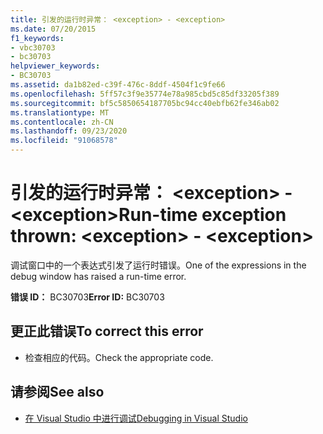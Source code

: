 ```yaml
---
title: 引发的运行时异常： <exception> - <exception>
ms.date: 07/20/2015
f1_keywords:
- vbc30703
- bc30703
helpviewer_keywords:
- BC30703
ms.assetid: da1b82ed-c39f-476c-8ddf-4504f1c9fe66
ms.openlocfilehash: 5ff57c3f9e35774e78a985cbd5c85df33205f389
ms.sourcegitcommit: bf5c5850654187705bc94cc40ebfb62fe346ab02
ms.translationtype: MT
ms.contentlocale: zh-CN
ms.lasthandoff: 09/23/2020
ms.locfileid: "91068578"
---
```

# <a name="run-time-exception-thrown-exception---exception"></a><span data-ttu-id="ca837-102">引发的运行时异常： \<exception> -\<exception></span><span class="sxs-lookup"><span data-stu-id="ca837-102">Run-time exception thrown: \<exception> - \<exception></span></span>

<span data-ttu-id="ca837-103">调试窗口中的一个表达式引发了运行时错误。</span><span class="sxs-lookup"><span data-stu-id="ca837-103">One of the expressions in the debug window has raised a run-time error.</span></span>  
  
 <span data-ttu-id="ca837-104">**错误 ID：** BC30703</span><span class="sxs-lookup"><span data-stu-id="ca837-104">**Error ID:** BC30703</span></span>  
  
## <a name="to-correct-this-error"></a><span data-ttu-id="ca837-105">更正此错误</span><span class="sxs-lookup"><span data-stu-id="ca837-105">To correct this error</span></span>  
  
- <span data-ttu-id="ca837-106">检查相应的代码。</span><span class="sxs-lookup"><span data-stu-id="ca837-106">Check the appropriate code.</span></span>  
  
## <a name="see-also"></a><span data-ttu-id="ca837-107">请参阅</span><span class="sxs-lookup"><span data-stu-id="ca837-107">See also</span></span>

- [<span data-ttu-id="ca837-108">在 Visual Studio 中进行调试</span><span class="sxs-lookup"><span data-stu-id="ca837-108">Debugging in Visual Studio</span></span>](/visualstudio/debugger/debugger-feature-tour)
